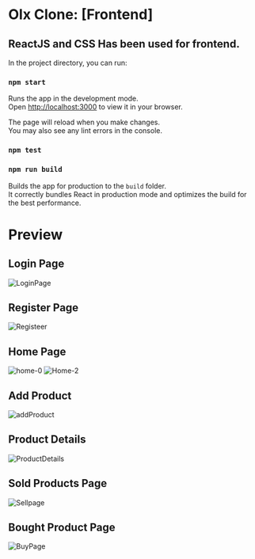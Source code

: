 # Olx Clone: [Frontend]

## ReactJS and CSS Has been used for frontend.

In the project directory, you can run:

### `npm start`

Runs the app in the development mode.\
Open [http://localhost:3000](http://localhost:3000) to view it in your browser.

The page will reload when you make changes.\
You may also see any lint errors in the console.

### `npm test`

### `npm run build`

Builds the app for production to the `build` folder.\
It correctly bundles React in production mode and optimizes the build for the best performance.

# Preview

## Login Page

![LoginPage](https://user-images.githubusercontent.com/68597674/210129131-262922c1-dace-4912-abe9-225da3c23c47.png)

## Register Page

![Registeer](https://user-images.githubusercontent.com/68597674/210129141-43be5807-9126-4c39-993a-7145f47bcc54.png)

## Home Page

![home-0](https://user-images.githubusercontent.com/68597674/210129153-03429ca3-6baf-4f9b-979b-a7db3b1aefcf.png)
![Home-2](https://user-images.githubusercontent.com/68597674/210129177-6a1db217-3e58-4100-bc18-2e510ecc50a3.png)

## Add Product

![addProduct](https://user-images.githubusercontent.com/68597674/210129242-a7b29897-b255-4a0e-82ae-31b7712e3c99.png)

## Product Details

![ProductDetails](https://user-images.githubusercontent.com/68597674/210129292-963465ac-5ab0-4981-90b9-41c87d7dba54.png)

## Sold Products Page

![Sellpage](https://user-images.githubusercontent.com/68597674/210129312-d0e272d2-4849-4fbc-a936-68b878a6f730.png)

## Bought Product Page

![BuyPage](https://user-images.githubusercontent.com/68597674/210129326-02280e38-19aa-40d4-8380-3a894400dcaa.png)
